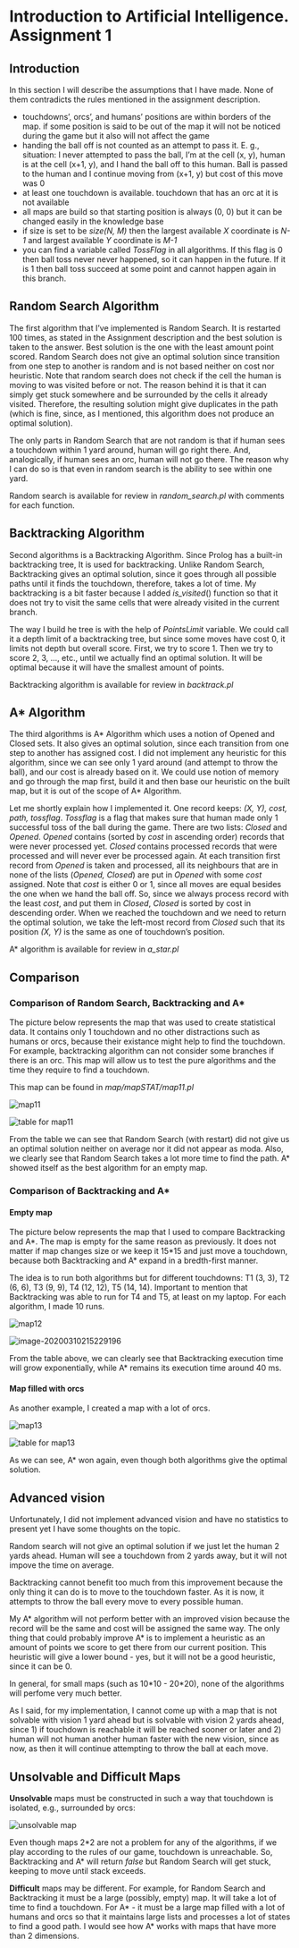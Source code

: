 # Introduction to Artificial Intelligence. Assignment 1

## Introduction

In this section I will describe the assumptions that I have made. None of them contradicts the rules mentioned in the assignment description.

- touchdowns’, orcs’, and humans’ positions are within borders of the map. if some position is said to be out of the map it will not be noticed during the game but it also will not affect the game
- handing the ball off is not counted as an attempt to pass it. E. g., situation: I never attempted to pass the ball, I’m at the cell (x, y), human is at the cell (x+1, y), and I hand the ball off to this human. Ball is passed to the human and I continue moving from (x+1, y) but cost of this move was 0
- at least one touchdown is available. touchdown that has an orc at it is not available
- all maps are build so that starting position is always (0, 0) but it can be changed easily in the knowledge base
- if size is set to be *size(N, M)* then the largest available *X* coordinate is *N-1* and largest available *Y* coordinate is *M-1*
- you can find a variable called *TossFlag* in all algorithms. If this flag is 0 then ball toss never never happened, so it can happen in the future. If it is 1 then ball toss succeed at some point and cannot happen again in this branch.

## Random Search Algorithm

The first algorithm that I’ve implemented is Random Search. It is restarted 100 times, as stated in the Assignment description and the best solution is taken to the answer. Best solution is the one with the least amount point scored. Random Search does not give an optimal solution since transition from one step to another is random and is not based neither on cost nor heuristic. Note that random search does not check if the cell the human is moving to was visited before or not. The reason behind it is that it can simply get stuck somewhere and be surrounded by the cells it already visited. Therefore, the resulting solution might give duplicates in the path (which is fine, since, as I mentioned, this algorithm does not produce an optimal solution).

The only parts in Random Search that are not random is that if human sees a touchdown within 1 yard around, human will go right there. And, analogically, if human sees an orc, human will not go there. The reason why I can do so is that even in random search is the ability to see within one yard.

Random search is available for review in *random_search.pl* with comments for each function.

## Backtracking Algorithm

Second algorithms is a Backtracking Algorithm. Since Prolog has a built-in backtracking tree, It is used for backtracking. Unlike Random Search, Backtracking gives an optimal solution, since it goes through all possible paths until it finds the touchdown, therefore, takes a lot of time. My backtracking is a bit faster because I added *is_visited*() function so that it does not try to visit the same cells that were already visited in the current branch. 

The way I build he tree is with the help of *PointsLimit* variable. We could call it a depth limit of a backtracking tree, but since some moves have cost 0, it limits not depth but overall score. First, we try to score 1. Then we try to score 2, 3, ..., etc., until we actually find an optimal solution. It will be optimal because it will have the smallest amount of points.

Backtracking algorithm is available for review in *backtrack.pl*

## A* Algorithm

The third algorithms is A* Algorithm which uses a notion of Opened and Closed sets. It also gives an optimal solution, since each transition from one step to another has assigned cost. I did not implement any heuristic for this algorithm, since we can see only 1 yard around (and attempt to throw the ball), and our cost is already based on it. We could use notion of memory and go through the map first, build it and then base our heuristic on the built map, but it is out of the scope of A* Algorithm.

Let me shortly explain how I implemented it. One record keeps: *(X, Y), cost, path, tossflag*. *Tossflag* is a flag that makes sure that human made only 1 successful toss of the ball during the game. There are two lists: *Closed* and *Opened*. *Opened* contains (sorted by *cost* in ascending order) records that were never processed yet. *Closed* contains processed records that were processed and will never ever be processed again. At each transition first record from *Opened* is taken and processed, all its neighbours that are in none of the lists (*Opened, Closed*) are put in *Opened* with some *cost* assigned. Note that *cost* is either 0 or 1, since all moves are equal besides the one when we hand the ball off. So, since we always process record with the least *cost*, and put them in *Closed*, *Closed* is sorted by cost in descending order. When we reached the touchdown and we need to return the optimal solution, we take the left-most record from *Closed* such that its position *(X, Y)* is the same as one of touchdown’s position.

A* algorithm is available for review in *a_star.pl*

## Comparison

### Comparison of Random Search, Backtracking and A*

The picture below represents the map that was used to create statistical data. It contains only 1 touchdown and no other distractions such as humans or orcs, because their existance might help to find the touchdown. For example, backtracking algorithm can not consider some branches if there is an orc. This map will allow us to test the pure algorithms and the time they require to find a touchdown.

This map can be found in *map/mapSTAT/map11.pl*

![map11](pictures/map11.png)

![table for map11](pictures/table_map11.png)

From the table we can see that Random Search (with restart) did not give us an optimal solution neither on average nor it did not appear as moda. Also, we clearly see that Random Search takes a lot more time to find the path. A* showed itself as the best algorithm for an empty map.

### Comparison of Backtracking and A*

#### Empty map

The picture below represents the map that I used to compare Backtracking and A*. The map is empty for the same reason as previously. It does not matter if map changes size or we keep it 15\*15 and just move a touchdown, because both Backtracking and A\* expand in a bredth-first manner.

The idea is to run both algorithms but for different touchdowns: T1 (3, 3), T2 (6, 6), T3 (9, 9), T4 (12, 12), T5 (14, 14). Important to mention that Backtracking was able to run for T4 and T5, at least on my laptop. For each algorithm, I made 10 runs. 

![map12](pictures/map12.png)

![image-20200310215229196](../../../../.config/Typora/typora-user-images/image-20200310215229196.png)

From the table above, we can clearly see that Backtracking execution time will grow exponentially, while A* remains its execution time around 40 ms.

#### Map filled with orcs

As another example, I created a map with a lot of orcs.

![map13](pictures/map13.png)

![table for map13](pictures/table_map13.png)

As we can see, A* won again, even though both algorithms give the optimal solution. 

## Advanced vision

Unfortunately, I did not implement advanced vision and have no statistics to present yet I have some thoughts on the topic.

Random search will not give an optimal solution if we just let the human 2 yards ahead. Human will see a touchdown from 2 yards away, but it will not impove the time on average.

Backtracking cannot benefit too much from this improvement because the only thing it can do is to move to the touchdown faster. As it is now, it attempts to throw the ball every move to every possible human.

My A* algorithm will not perform better with an improved vision because the record will be the same and cost will be assigned the same way. The only thing that could probably improve A* is to implement a heuristic as an amount of points we score to get there from our current position. This heuristic will give a lower bound - yes, but it will not be a good heuristic, since it can be 0.

In general, for small maps (such as 10\*10 - 20\*20), none of the algorithms will perfome very much better.

As I said, for my implementation, I cannot come up with a map that is not solvable with vision 1 yard ahead but is solvable with vision 2 yards ahead, since 1) if touchdown is reachable it will be reached sooner or later and 2) human will not human another human faster with the new vision, since as now, as then it will continue attempting to throw the ball at each move.

## Unsolvable and Difficult Maps

**Unsolvable** maps must be constructed in such a way that touchdown is isolated, e.g., surrounded by orcs:

![unsolvable map](pictures/unsolvable.png)

Even though maps 2\*2 are not a problem for any of the algorithms, if we play according to the rules of our game, touchdown is unreachable. So, Backtracking and A\* will return *false* but Random Search will get stuck, keeping to move until stack exceeds.

**Difficult** maps may be different. For example, for Random Search and Backtracking it must be a large (possibly, empty) map. It will take a lot of time to find a touchdown. For A* - it must be a large map filled with a lot of humans and orcs so that it maintains large lists and processes a lot of states to find a good path. I would see how A* works with maps that have more than 2 dimensions. 